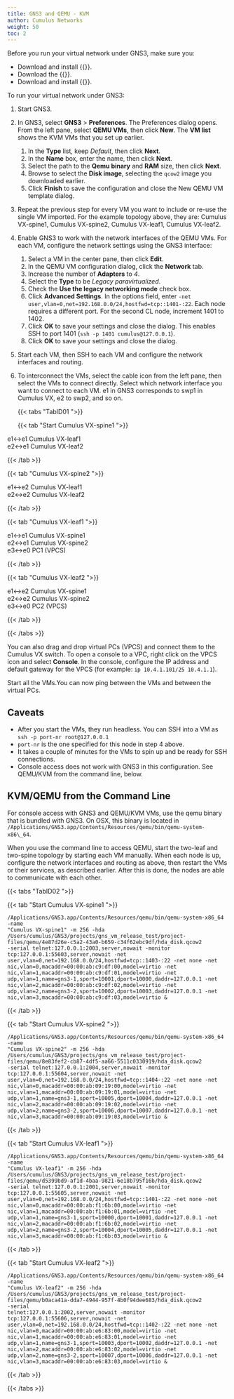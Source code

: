 ```yaml
---
title: GNS3 and QEMU - KVM
author: Cumulus Networks
weight: 50
toc: 2
---
```

Before you run your virtual network under GNS3, make sure you:

- Download and install {{<exlink url="http://www.linux-kvm.org/page/Downloads" text="KVM">}}.
- Download the {{<exlink url="https://cumulusnetworks.com/cumulus-vx/download/" text="Cumulus VX QCOW2 image">}}.
- Download and install {{<exlink url="https://community.gns3.com/login.jspa?referer=/community/software/download" text="GNS3">}}.

To run your virtual network under GNS3:

1. Start GNS3.
2. In GNS3, select **GNS3** \> **Preferences**. The Preferences dialog opens. From the left pane, select **QEMU VMs**, then click **New**. The **VM list** shows the KVM VMs that you set up earlier.
   1. In the **Type** list, keep *Default*, then click **Next**.
   2. In the **Name** box, enter the name, then click **Next**.
   3. Select the path to the **Qemu binary** and **RAM** size, then click **Next**.
   4. Browse to select the **Disk image**, selecting the `qcow2` image you downloaded earlier.
   5. Click **Finish** to save the configuration and close the New QEMU VM template dialog.
3. Repeat the previous step for every VM you want to include or re-use the single VM imported. For the example topology above, they are: Cumulus VX-spine1, Cumulus VX-spine2, Cumulus VX-leaf1, Cumulus VX-leaf2.
4. Enable GNS3 to work with the network interfaces of the QEMU VMs. For each VM, configure the network settings using the GNS3 interface:
   1. Select a VM in the center pane, then click **Edit**.
   2. In the QEMU VM configuration dialog, click the **Network** tab.
   3. Increase the number of **Adapters** to *4*.
   4. Select the **Type** to be *Legacy paravirtualized*.
   5. Check the **Use the legacy networking mode** check box.
   6. Click **Advanced Settings**. In the options field, enter `-net user,vlan=0,net=192.168.0.0/24,hostfwd=tcp::1401-:22`. Each node requires a different port. For the second CL node, increment 1401 to 1402.
   7. Click **OK** to save your settings and close the dialog. This enables SSH to port 1401 (`ssh -p 1401 cumulus@127.0.0.1`).
   8. Click **OK** to save your settings and close the dialog.
5. Start each VM, then SSH to each VM and configure the network interfaces and routing.
6. To interconnect the VMs, select the cable icon from the left pane, then select the VMs to connect directly. Select which network interface you want to connect to each VM. e1 in GNS3 corresponds to swp1 in Cumulus VX, e2 to swp2, and so on.

   {{< tabs "TabID01 ">}}

   {{< tab "Start Cumulus VX-spine1 ">}}

e1<->e1 Cumulus VX-leaf1  
e2<->e1 Cumulus VX-leaf2

   {{< /tab >}}

   {{< tab "Cumulus VX-spine2 ">}}

e1<->e2 Cumulus VX-leaf1  
e2<->e2 Cumulus VX-leaf2

   {{< /tab >}}

   {{< tab "Cumulus VX-leaf1 ">}}

e1<->e1 Cumulus VX-spine1  
e2<->e1 Cumulus VX-spine2  
e3<->e0 PC1 (VPCS)

   {{< /tab >}}

   {{< tab "Cumulus VX-leaf2 ">}}

e1<->e2 Cumulus VX-spine1  
e2<->e2 Cumulus VX-spine2  
e3<->e0 PC2 (VPCS)

   {{< /tab >}}

   {{< /tabs >}}

   You can also drag and drop virtual PCs (VPCS) and connect them to the Cumulus VX switch. To open a console to a VPC, right click on the VPCS icon and select **Console**. In the console, configure the IP address and default gateway for the VPCS (for example: `ip 10.4.1.101/25 10.4.1.1`).

   Start all the VMs.You can now ping between the VMs and between the virtual PCs.

## Caveats

- After you start the VMs, they run headless. You can SSH into a VM as `ssh -p port-nr root@127.0.0.1`
- `port-nr` is the one specified for this node in step 4 above.
- It takes a couple of minutes for the VMs to spin up and be ready for SSH connections.
- Console access does not work with GNS3 in this configuration. See QEMU/KVM from the command line, below.

## KVM/QEMU from the Command Line

For console access with GNS3 and QEMU/KVM VMs, use the qemu binary that is bundled with GNS3. On OSX, this binary is located in `/Applications/GNS3.app/Contents/Resources/qemu/bin/qemu-system-x86\_64`.

When you use the command line to access QEMU, start the two-leaf and two-spine topology by starting each VM manually. When each node is up, configure the network interfaces and routing as above, then restart the VMs or their services, as described earlier. After this is done, the nodes are able to communicate with each other.

{{< tabs "TabID02 ">}}

{{< tab "Start Cumulus VX-spine1 ">}}

```
/Applications/GNS3.app/Contents/Resources/qemu/bin/qemu-system-x86_64 -name
"Cumulus VX-spine1" -m 256 -hda
/Users/cumulus/GNS3/projects/gns_vm_release_test/project-files/qemu/4e87d26e-c5a2-43a0-b659-c34f62ebc9df/hda_disk.qcow2
-serial telnet:127.0.0.1:2003,server,nowait -monitor
tcp:127.0.0.1:55603,server,nowait -net
user,vlan=0,net=192.168.0.0/24,hostfwd=tcp::1403-:22 -net none -net nic,vlan=0,macaddr=00:00:ab:c9:df:00,model=virtio -net
nic,vlan=1,macaddr=00:00:ab:c9:df:01,model=virtio -net udp,vlan=1,name=gns3-1,sport=10001,dport=10000,daddr=127.0.0.1 -net
nic,vlan=2,macaddr=00:00:ab:c9:df:02,model=virtio -net udp,vlan=2,name=gns3-2,sport=10002,dport=10003,daddr=127.0.0.1 -net
nic,vlan=3,macaddr=00:00:ab:c9:df:03,model=virtio &
```

{{< /tab >}}

{{< tab "Start Cumulus VX-spine2 ">}}

```
/Applications/GNS3.app/Contents/Resources/qemu/bin/qemu-system-x86_64 -name
"Cumulus VX-spine2" -m 256 -hda
/Users/cumulus/GNS3/projects/gns_vm_release_test/project-files/qemu/8e83fef2-cb87-4df5-aa66-5511c0330919/hda_disk.qcow2
-serial telnet:127.0.0.1:2004,server,nowait -monitor
tcp:127.0.0.1:55604,server,nowait -net
user,vlan=0,net=192.168.0.0/24,hostfwd=tcp::1404-:22 -net none -net nic,vlan=0,macaddr=00:00:ab:09:19:00,model=virtio -net
nic,vlan=1,macaddr=00:00:ab:09:19:01,model=virtio -net udp,vlan=1,name=gns3-1,sport=10005,dport=10004,daddr=127.0.0.1 -net
nic,vlan=2,macaddr=00:00:ab:09:19:02,model=virtio -net udp,vlan=2,name=gns3-2,sport=10006,dport=10007,daddr=127.0.0.1 -net
nic,vlan=3,macaddr=00:00:ab:09:19:03,model=virtio &
```

{{< /tab >}}

{{< tab "Start Cumulus VX-leaf1 ">}}

```
/Applications/GNS3.app/Contents/Resources/qemu/bin/qemu-system-x86_64 -name
"Cumulus VX-leaf1" -m 256 -hda
/Users/cumulus/GNS3/projects/gns_vm_release_test/project-files/qemu/d5399bd9-af1d-4baa-9821-6e18b795f16b/hda_disk.qcow2
-serial telnet:127.0.0.1:2001,server,nowait -monitor
tcp:127.0.0.1:55605,server,nowait -net
user,vlan=0,net=192.168.0.0/24,hostfwd=tcp::1401-:22 -net none -net nic,vlan=0,macaddr=00:00:ab:f1:6b:00,model=virtio -net
nic,vlan=1,macaddr=00:00:ab:f1:6b:01,model=virtio -net udp,vlan=1,name=gns3-1,sport=10000,dport=10001,daddr=127.0.0.1 -net
nic,vlan=2,macaddr=00:00:ab:f1:6b:02,model=virtio -net udp,vlan=2,name=gns3-2,sport=10004,dport=10005,daddr=127.0.0.1 -net
nic,vlan=3,macaddr=00:00:ab:f1:6b:03,model=virtio &
```

{{< /tab >}}

{{< tab "Start Cumulus VX-leaf2 ">}}

```
/Applications/GNS3.app/Contents/Resources/qemu/bin/qemu-system-x86_64 -name
"Cumulus VX-leaf2" -m 256 -hda
/Users/cumulus/GNS3/projects/gns_vm_release_test/project-files/qemu/b0aca41a-dda7-4944-957f-4b0f94dee683/hda_disk.qcow2
-serial
telnet:127.0.0.1:2002,server,nowait -monitor
tcp:127.0.0.1:55606,server,nowait -net user,vlan=0,net=192.168.0.0/24,hostfwd=tcp::1402-:22 -net none -net
nic,vlan=0,macaddr=00:00:ab:e6:83:00,model=virtio -net
nic,vlan=1,macaddr=00:00:ab:e6:83:01,model=virtio -net udp,vlan=1,name=gns3-1,sport=10003,dport=10002,daddr=127.0.0.1 -net
nic,vlan=2,macaddr=00:00:ab:e6:83:02,model=virtio -net udp,vlan=2,name=gns3-2,sport=10007,dport=10006,daddr=127.0.0.1 -net
nic,vlan=3,macaddr=00:00:ab:e6:83:03,model=virtio &
```

{{< /tab >}}

{{< /tabs >}}
